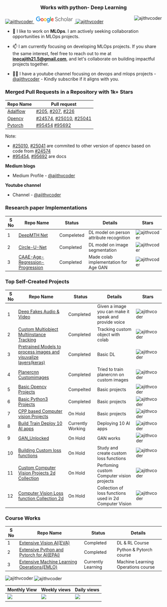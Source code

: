 
<h3 align="center">Works with python- Deep Learning </h3>

<p > 
<a href = "https://github.com/ajithvcoder">
<img src="https://img.shields.io/badge/GitHub-100000?style=for-the-badge&logo=github&logoColor=white" alt="ajithvcoder" width="100", height ="25" />
</a>


<a href = "https://scholar.google.com/citations?user=TZNqEB0AAAAJ&hl=en">
<img src="assets/google_scholar.JPG" alt="Google Scholar" width="130", height ="25" /> 
</a>

<a href = "https://in.linkedin.com/in/ajith-kumar-56a89287">
<img src="https://img.shields.io/badge/LinkedIn-0077B5?style=for-the-badge&logo=linkedin&logoColor=white" alt="ajithvcoder" width="100", height ="25" />
</a>


 <img  src="https://komarev.com/ghpvc/?username=ajithvallabai&label=Profile%20views&color=0e75b6&style=flat" alt="ajithvcoder" align="right"/>




- 💬 I like to work on **MLOps**. I am actively seeking collaboration opportunities in MLOps projects.

- 📫 I am currently focusing on developing MLOps projects. If you share the same interest, feel free to reach out to me at **inocajith21.5@gmail.com**, and let's collaborate on building impactful projects together.

- 🎥🔥 I have a youtube channel focusing on devops and mlops projects - [@ajithvcoder](https://www.youtube.com/@ajithvcoder) - Kindly subscribe if it aligns with you.

### Merged Pull Requests in a Repository with 1k+ Stars

 Repo Name |  Pull request |
 ----      | ---------     |
 [Adalflow](https://github.com/SylphAI-Inc/AdalFlow)  |  [#205](https://github.com/SylphAI-Inc/AdalFlow/pull/205), [#207](https://github.com/SylphAI-Inc/AdalFlow/pull/207), [#226](https://github.com/SylphAI-Inc/AdalFlow/pull/226) |
 [Opencv](https://github.com/opencv/opencv)    | [#24574](https://github.com/opencv/opencv/pull/24574), [#25010](https://github.com/opencv/opencv/pull/25010), [#25041](https://github.com/opencv/opencv/pull/25041)  |
 [Pytorch](https://github.com/pytorch/pytorch)   | [#95454](https://github.com/pytorch/pytorch/pull/95454) [#95692](https://github.com/pytorch/pytorch/pull/95692) |

Note:
- [#25010](https://github.com/opencv/opencv/pull/25010), [#25041](https://github.com/opencv/opencv/pull/25041) are commited to other version of opencv based on code from [#24574](https://github.com/opencv/opencv/pull/24574)
- [#95454](https://github.com/pytorch/pytorch/pull/95454), [#95692](https://github.com/pytorch/pytorch/pull/95692) are docs

**Medium blogs**
- Medium Profile - [@ajithvcoder](https://medium.com/@ajithkumarv)

**Youtube channel**
- Channel - [@ajithvcoder](https://www.youtube.com/@ajithvcoder)

### Research paper Implementations

S No | Repo Name | Status | Details | Stars
--- |  -----     | ----   | ------ |  ---
1 | [DeepMTH Net](https://github.com/ajithvcoder/Deep_MTH_Net)| Compeleted | DL model on person attribute recognition | <img  src="https://img.shields.io/github/stars/ajithvcoder/Deep_MTH_Net?style=social" alt="ajithvcoder" align="center"/> |
2 | [Circle-U-Net](https://github.com/ajithvcoder/Circle-U-Net) | Completed | DL model on image segmentation |  <img  src="https://img.shields.io/github/stars/ajithvcoder/Circle-U-Net?style=social" alt="ajithvcoder" align="center"/> |
3 | [CAAE-Age-Regression-Progression](https://github.com/ajithvcoder/CAAE-Age_Progression_Regression_Pytorch) | Completed | Made colab implementation for Age GAN |  <img  src="https://img.shields.io/github/stars/ajithvcoder/CAAE-Age_Progression_Regression_Pytorch?style=social" alt="ajithvcoder" align="center"/> |



### Top Self-Created Projects

S No | Repo Name | Status | Details| Stars |
--- |  -----     | ----   | ------ | ----  |
1 | [Deep Fakes Audio & Video](https://github.com/ajithvcoder/Deepfakes_audio_video) | Completed | Given a image you can make it speak and provide voice | <img  src="https://img.shields.io/github/stars/ajithvcoder/Deepfakes_audio_video?style=social" alt="ajithvcoder" align="center"/> |
2 | [Custom Multiobject Multiinstance Tracking](https://github.com/ajithvcoder/Custom_Multiobject_MultiInstance_Tracking) | Completed | Tracking custom object with colab | <img  src="https://img.shields.io/github/stars/ajithvcoder/Custom_Multiobject_MultiInstance_Tracking?style=social" alt="ajithvcoder" align="center"/> |
3 | [Pretrained Models to process images and visuvalize layers(keras)](https://github.com/ajithvcoder/getsetgo_keras-beginner) | Completed | Basic DL | <img  src="https://img.shields.io/github/stars/ajithvcoder/getsetgo_keras-beginner?style=social" alt="ajithvcoder" align="center"/> |
4 | [Planercnn Customimages](https://github.com/ajithvcoder/planercnn_customimages) | Completed | Tried to train planercnn on custom images | <img  src="https://img.shields.io/github/stars/ajithvcoder/planercnn_customimages?style=social" alt="ajithvcoder" align="center"/> |
5 | [Basic Opencv Projects](https://github.com/ajithvcoder/opencv_projects) | Compelted | Basic projects | <img  src="https://img.shields.io/github/stars/ajithvcoder/opencv_projects?style=social" alt="ajithvcoder" align="center"/> |
6 | [Basic Python3 Projects](https://github.com/ajithvcoder/Python3_Projects) | Completed | Basic projects | <img  src="https://img.shields.io/github/stars/ajithvcoder/Python3_Projects?style=social" alt="ajithvcoder" align="center"/> |
7 | [CPP based Computer vision Projects](https://github.com/ajithvcoder/CPP_based_Computer_vision_Projects)  | On Hold | Basic projects | <img  src="https://img.shields.io/github/stars/ajithvcoder/CPP_based_Computer_vision_Projects?style=social" alt="ajithvcoder" align="center"/> |
8 | [Build Train Deploy 10 AI apps](https://github.com/ajithvcoder/Build_Train_Deploy_10_AI_apps)  | Currently Working | Deploying 10 AI apps | <img  src="https://img.shields.io/github/stars/ajithvcoder/Build_Train_Deploy_10_AI_apps?style=social" alt="ajithvcoder" align="center"/> |
9 | [GAN_Unlocked](https://github.com/ajithvcoder/GAN_Unlocked)  | On Hold | GAN works | <img  src="https://img.shields.io/github/stars/ajithvcoder/GAN_Unlocked?style=social" alt="ajithvcoder" align="center"/> |
10 | [Building Custom loss functions](https://github.com/ajithvcoder/Building_Custom_loss_functions)  | On Hold | Study and create custom loss functions | <img  src="https://img.shields.io/github/stars/ajithvcoder/Building_Custom_loss_functions?style=social" alt="ajithvcoder" align="center"/> |
11 | [Custom Computer Vision Projects 2d Collection](https://github.com/ajithvcoder/awesome_custom_computer_vision_projects) | On Hold | Perfoming custom Computer vision projects | <img  src="https://img.shields.io/github/stars/ajithvcoder/awesome_custom_computer_vision_projects?style=social" alt="ajithvcoder" align="center"/> |
12 | [Computer Vision Loss function Collection 2d](https://github.com/ajithvcoder/awesome_cv_loss_functions_2d) | On Hold | Collection of loss functions used in 2d Computer Vision | <img src="https://img.shields.io/github/stars/ajithvcoder/awesome_cv_loss_functions_2d?style=social" alt="ajithvcoder" align="center"/> |

### Course Works

S No | Repo Name | Status | Details
--- |  -----     | ----   | ------
1   | [Extensive Vision AI(EVA)](https://github.com/ajithvcoder/EVA-Extensive_Vision_AI) | Completed | DL & RL Course
2   | [Extensive Python and Pytorch for AI(EPAi)](https://github.com/ajithvcoder/EPAi) | Completed | Python & Pytorch course
3   | [Extensive Machine Learning Operations(EMLO)](https://github.com/ajithvcoder/TSAI-EMLO-4.0) | Currently Learning | Machine Learning Operations course




<p><img align="left" src="https://github-readme-stats.vercel.app/api/top-langs?username=ajithvcoder&show_icons=true&locale=en&layout=compact" alt="ajithvcoder" /> 
</p>

<p>&nbsp;<img align="center" src="https://github-readme-stats.vercel.app/api?username=ajithvcoder&show_icons=true&locale=en" alt="ajithvcoder" /></p>




Monthly View            |  Weekly views                 | Daily views
-------------------------|------------------------- | ------------------- 
<img src="https://u8views.com/api/v1/github/profiles/8075112/views/month-count.svg" width="300"/>  |  <img src="https://u8views.com/api/v1/github/profiles/8075112/views/week-count.svg" width="300"/> | <img src="https://u8views.com/api/v1/github/profiles/8075112/views/day-count.svg" width="300"/> 

